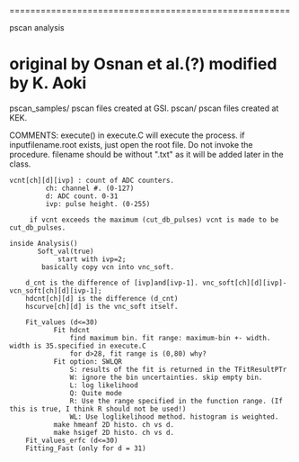 ======================================================

pscan analysis

   original by Osnan et al.(?)
   modified by K. Aoki
======================================================
pscan_samples/
	pscan files created at GSI.
pscan/
	pscan files created at KEK.

COMMENTS:
	execute() in execute.C will execute the process.
	if inputfilename.root exists, just open the root file. Do not invoke the procedure.
	filename should be without ".txt" as it will be added later in the class.


	vcnt[ch][d][ivp] : count of ADC counters.
			 ch: channel #. (0-127)
			 d: ADC count. 0-31
			 ivp: pulse height. (0-255)
		 
		 if vcnt exceeds the maximum (cut_db_pulses) vcnt is made to be cut_db_pulses.
	
	inside Analysis()
	       Soft_val(true)
	       		start with ivp=2;
			basically copy vcn into vnc_soft.
	
		d_cnt is the difference of [ivp]and[ivp-1]. vnc_soft[ch][d][ivp]-vcn_soft[ch][d][ivp-1];
		hdcnt[ch][d] is the difference (d_cnt)
		hscurve[ch][d] is the vnc_soft itself.
		
		Fit_values (d<=30)
			   Fit hdcnt
			       find maximum bin. fit range: maximum-bin +- width. width is 35.specified in execute.C
			       for d>28, fit range is (0,80) why?
			   Fit option: SWLQR
			       S: results of the fit is returned in the TFitResultPTr
			       W: ignore the bin uncertainties. skip empty bin.
			       L: log likelihood
			       Q: Quite mode
			       R: Use the range specified in the function range. (If this is true, I think R should not be used!)
			       WL: Use loglikelihood method. histogram is weighted. 
			   make hmeanf 2D histo. ch vs d.
			   make hsigef 2D histo. ch vs d.
		Fit_values_erfc (d<=30)
		Fitting_Fast (only for d = 31)
		
		
		
